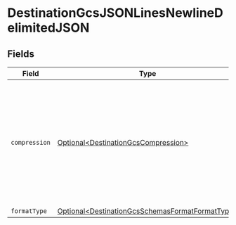 # DestinationGcsJSONLinesNewlineDelimitedJSON


## Fields

| Field                                                                                                                                            | Type                                                                                                                                             | Required                                                                                                                                         | Description                                                                                                                                      |
| ------------------------------------------------------------------------------------------------------------------------------------------------ | ------------------------------------------------------------------------------------------------------------------------------------------------ | ------------------------------------------------------------------------------------------------------------------------------------------------ | ------------------------------------------------------------------------------------------------------------------------------------------------ |
| `compression`                                                                                                                                    | [Optional\<DestinationGcsCompression>](../../models/shared/DestinationGcsCompression.md)                                                         | :heavy_minus_sign:                                                                                                                               | Whether the output files should be compressed. If compression is selected, the output filename will have an extra extension (GZIP: ".jsonl.gz"). |
| `formatType`                                                                                                                                     | [Optional\<DestinationGcsSchemasFormatFormatType>](../../models/shared/DestinationGcsSchemasFormatFormatType.md)                                 | :heavy_minus_sign:                                                                                                                               | N/A                                                                                                                                              |